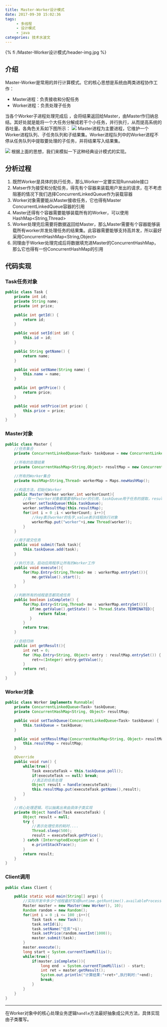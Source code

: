 ```yaml
---
title: Master-Worker设计模式
date: 2017-09-30 15:02:36
tags: 
     - 多线程
     - 设计模式   
     - java
categories: 技术水波文
---
```


{% fi /Master-Worker设计模式/header-img.jpg %}

## 介绍
Master-Worker是常用的并行计算模式。它的核心思想是系统由两类进程协作工作：

+ Master进程：负责接收和分配任务
+ Worker进程：负责处理子任务

当各个Worker子进程处理完成后 ，会将结果返回给Master，由Master作归纳总结。其好处就是能将一个大任务分解成若干个小任务，并行执行，从而提高系统的吞吐量。各角色关系如下图所示：
![](/Master-Worker设计模式/1-1.jpg)
Master进程为主要进程，它维护一个Worker进程队列、子任务队列和子结果集。Worker进程队列中的Worker进程不停从任务队列中提取要处理的子任务，并将结果写入结果集。    
<!-- more -->
![](/Master-Worker设计模式/1-2.jpg)
根据上面的思想，我们来模拟一下这种经典设计模式的实现。

## 分析过程
1. 既然Worker是具体的执行任务，那么Worker一定要实现Runnable接口
2. Matser作为接受和分配任务，得先有个容器来装载用户发出的请求，在不考虑阻塞的情况下我们选择ConcurrentLinkedQueue作为装载容器
3. Worker对象需要能从Master接收任务，它也得有Master ConcurrentLinkedQueue容器的引用
4. Master还得有个容器需要能够装载所有的Worker，可以使用HashMap<String,Thread>
5. Worker处理完后需要将数据返回给Master，那么Master需要有个容器能够装载所有worker并发处理任务的结果集。此容器需要能够支持高并发，所以最好采用ConcurrentHashMap<String,Object>
6. 同理由于Worker处理完成后将数据填充进Master的ConcurrentHashMap，那么它也得有一份ConcurrentHashMap的引用 

## 代码实现

### Task任务对象

```java
public class Task {
    private int id;
    private String name;
    private int price;

    public int getId() {
        return id;
    }

    public void setId(int id) {
        this.id = id;
    }

    public String getName() {
        return name;
    }

    public void setName(String name) {
        this.name = name;
    }

    public int getPrice() {
        return price;
    }

    public void setPrice(int price) {
        this.price = price;
    }
}
```

### Master对象

```java
public class Master {
    //任务集合
    private ConcurrentLinkedQueue<Task> taskQueue = new ConcurrentLinkedQueue<>();

    //所有的处理结果
    private ConcurrentHashMap<String,Object> resultMap = new ConcurrentHashMap<>();

    //所有的Worker集合
    private HashMap<String,Thread> workerMap = Maps.newHashMap();

    //构造方法，初始化Worker
    public Master(Worker worker,int workerCount){
        //每一个worker对象都需要有Master的引用，taskQueue用于任务的提取，resultMap用于任务的提交
        worker.setTaskQueue(this.taskQueue);
        worker.setResultMap(this.resultMap);
        for(int i = 0 ;i < workerCount; i++){
            //key表示worker的名字,value表示线程执行对象
            workerMap.put("worker"+i,new Thread(worker));
        }
    }

    //用于提交任务
    public void submit(Task task){
        this.taskQueue.add(task);
    }

    //执行方法，启动应用程序让所有的Worker工作
    public void execute(){
        for(Map.Entry<String,Thread> me : workerMap.entrySet()){
            me.getValue().start();
        }
    }

    //判断所有的线程是否都完成任务
    public boolean isComplete() {
        for(Map.Entry<String,Thread> me : workerMap.entrySet()){
           if(me.getValue().getState() != Thread.State.TERMINATED){
               return false;
           }
        }
        return true;
    }

    //总结归纳 
    public int getResult(){
        int ret = 0;
        for (Map.Entry<String, Object> entry : resultMap.entrySet()) {
            ret+=(Integer) entry.getValue();
        }
        return ret;
    }
}
```

### Worker对象

```java
public class Worker implements Runnable{
    private ConcurrentLinkedQueue<Task> taskQueue;
    private ConcurrentHashMap<String, Object> resultMap;

    public void setTaskQueue(ConcurrentLinkedQueue<Task> taskQueue) {
        this.taskQueue = taskQueue;
    }

    public void setResultMap(ConcurrentHashMap<String, Object> resultMap) {
        this.resultMap = resultMap;
    }

    @Override
    public void run() {
        while(true){
            Task executeTask = this.taskQueue.poll();
            if(executeTask == null) break;
            //真正的任务处理
            Object result = handle(executeTask);
            this.resultMap.put(executeTask.getName(),result);
        }
    }

    //核心处理逻辑，可以抽离出来由具体子类实现
    private Object handle(Task executeTask) {
        Object result = null;
        try {
            //表示处理任务的耗时....
            Thread.sleep(500);
            result = executeTask.getPrice();
        } catch (InterruptedException e) {
            e.printStackTrace();
        }
        return result;
    }
}
```

### Client调用

```java
public class Client {

    public static void main(String[] args) {
        //实际开发中多少个线程最好写成Runtime.getRuntime().availableProcessors()
        Master master = new Master(new Worker(), 10);
        Random random = new Random();
        for(int i = 0 ;i <= 100 ;i++){
            Task task = new Task();
            task.setId(i);
            task.setName("任务"+i);
            task.setPrice(random.nextInt(1000));
            master.submit(task);
        }
        master.execute();
        long start = System.currentTimeMillis();
        while(true){
            if(master.isComplete()){
                long end  = System.currentTimeMillis() - start;
                int ret = master.getResult();
                System.out.println("计算结果:"+ret+",执行耗时:"+end);
                break;
            }
        }
    }
}
```
---
在Worker对象中的核心处理业务逻辑`handle`方法最好抽象成公共方法，具体实现由子类覆写。